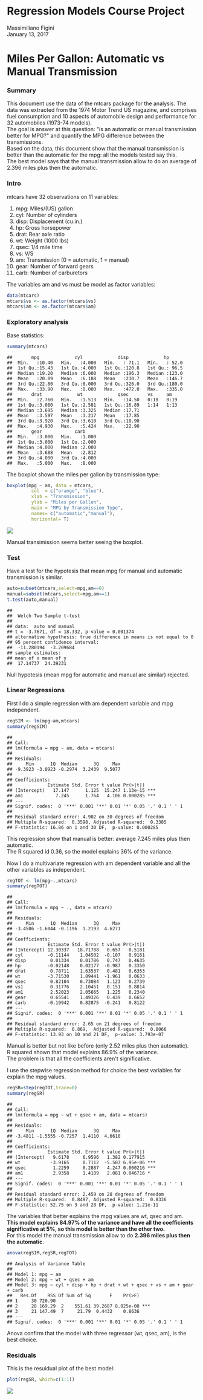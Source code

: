 # Regression Models Course Project
Massimiliano Figini  
January 13, 2017  




# Miles Per Gallon: Automatic vs Manual Transmission


### Summary

This document use the data of the mtcars package for the analysis. The data was extracted from the 1974 Motor Trend US magazine, and comprises fuel consumption and 10 aspects of automobile design and performance for 32 automobiles (1973-74 models).  
The goal is answer at this question: "is an automatic or manual transmission better for MPG?"  and quantify the MPG difference between the transmissions.   
Based on the data, this document show that the manual transmission is better than the automatic for the mpg: all the models tested say this.   
The best model says that the manual transmission allow to do an average of 2.396 miles plus then the automatic.  


### Intro

mtcars have 32 observations on 11 variables:  
1.	 mpg:	  Miles/(US) gallon  
2.	 cyl:	  Number of cylinders  
3.	 disp:	Displacement (cu.in.)  
4.	 hp:	  Gross horsepower  
5.	 drat:  Rear axle ratio  
6.	 wt:	  Weight (1000 lbs)  
7.	 qsec:	1/4 mile time  
8.	 vs:	  V/S  
9.	 am:	  Transmission (0 = automatic, 1 = manual)  
10.	 gear:	Number of forward gears  
11.	 carb:	Number of carburetors


The variables am and vs must be model as factor variables:

```r
data(mtcars)
mtcars$vs <- as.factor(mtcars$vs)
mtcars$am <- as.factor(mtcars$am)
```



### Exploratory analysis

Base statistics:


```r
summary(mtcars)
```

```
##       mpg             cyl             disp             hp       
##  Min.   :10.40   Min.   :4.000   Min.   : 71.1   Min.   : 52.0  
##  1st Qu.:15.43   1st Qu.:4.000   1st Qu.:120.8   1st Qu.: 96.5  
##  Median :19.20   Median :6.000   Median :196.3   Median :123.0  
##  Mean   :20.09   Mean   :6.188   Mean   :230.7   Mean   :146.7  
##  3rd Qu.:22.80   3rd Qu.:8.000   3rd Qu.:326.0   3rd Qu.:180.0  
##  Max.   :33.90   Max.   :8.000   Max.   :472.0   Max.   :335.0  
##       drat             wt             qsec       vs     am    
##  Min.   :2.760   Min.   :1.513   Min.   :14.50   0:18   0:19  
##  1st Qu.:3.080   1st Qu.:2.581   1st Qu.:16.89   1:14   1:13  
##  Median :3.695   Median :3.325   Median :17.71                
##  Mean   :3.597   Mean   :3.217   Mean   :17.85                
##  3rd Qu.:3.920   3rd Qu.:3.610   3rd Qu.:18.90                
##  Max.   :4.930   Max.   :5.424   Max.   :22.90                
##       gear            carb      
##  Min.   :3.000   Min.   :1.000  
##  1st Qu.:3.000   1st Qu.:2.000  
##  Median :4.000   Median :2.000  
##  Mean   :3.688   Mean   :2.812  
##  3rd Qu.:4.000   3rd Qu.:4.000  
##  Max.   :5.000   Max.   :8.000
```

The boxplot shown the miles per gallon by transmission type:


```r
boxplot(mpg ~ am, data = mtcars,
         col  = c("orange", "blue"),
         xlab = "Transmission",
         ylab = "Miles per Gallon",
         main = "MPG by Transmission Type",
         names= c("automatic","manual"),
         horizontal= T) 
```

![](Regression_Models_Course_Project_files/figure-html/exploration2-1.png)<!-- -->

Manual transimission seems better seeing the boxplot.    


### Test

Have a test for the hypotesis that mean mpg for manual and automatic transmission is similar.   


```r
auto=subset(mtcars,select=mpg,am==0)
manual=subset(mtcars,select=mpg,am==1)
t.test(auto,manual)
```

```
## 
## 	Welch Two Sample t-test
## 
## data:  auto and manual
## t = -3.7671, df = 18.332, p-value = 0.001374
## alternative hypothesis: true difference in means is not equal to 0
## 95 percent confidence interval:
##  -11.280194  -3.209684
## sample estimates:
## mean of x mean of y 
##  17.14737  24.39231
```

Null hypotesis (mean mpg for automatic and manual are similar) rejected.   


### Linear Regressions

First I do a simple regression with am dependent variable and mpg independent.  


```r
regSIM <- lm(mpg~am,mtcars) 
summary(regSIM) 
```

```
## 
## Call:
## lm(formula = mpg ~ am, data = mtcars)
## 
## Residuals:
##     Min      1Q  Median      3Q     Max 
## -9.3923 -3.0923 -0.2974  3.2439  9.5077 
## 
## Coefficients:
##             Estimate Std. Error t value Pr(>|t|)    
## (Intercept)   17.147      1.125  15.247 1.13e-15 ***
## am1            7.245      1.764   4.106 0.000285 ***
## ---
## Signif. codes:  0 '***' 0.001 '**' 0.01 '*' 0.05 '.' 0.1 ' ' 1
## 
## Residual standard error: 4.902 on 30 degrees of freedom
## Multiple R-squared:  0.3598,	Adjusted R-squared:  0.3385 
## F-statistic: 16.86 on 1 and 30 DF,  p-value: 0.000285
```

This regression show that manual is better: average 7.245 miles plus then automatic.  
The R squared id 0.36, so the model explains 36% of the variance.  
  
Now I do a multivariate regression with am dependent variable and all the other variables as independent.  


```r
regTOT <- lm(mpg~.,mtcars)
summary(regTOT)
```

```
## 
## Call:
## lm(formula = mpg ~ ., data = mtcars)
## 
## Residuals:
##     Min      1Q  Median      3Q     Max 
## -3.4506 -1.6044 -0.1196  1.2193  4.6271 
## 
## Coefficients:
##             Estimate Std. Error t value Pr(>|t|)  
## (Intercept) 12.30337   18.71788   0.657   0.5181  
## cyl         -0.11144    1.04502  -0.107   0.9161  
## disp         0.01334    0.01786   0.747   0.4635  
## hp          -0.02148    0.02177  -0.987   0.3350  
## drat         0.78711    1.63537   0.481   0.6353  
## wt          -3.71530    1.89441  -1.961   0.0633 .
## qsec         0.82104    0.73084   1.123   0.2739  
## vs1          0.31776    2.10451   0.151   0.8814  
## am1          2.52023    2.05665   1.225   0.2340  
## gear         0.65541    1.49326   0.439   0.6652  
## carb        -0.19942    0.82875  -0.241   0.8122  
## ---
## Signif. codes:  0 '***' 0.001 '**' 0.01 '*' 0.05 '.' 0.1 ' ' 1
## 
## Residual standard error: 2.65 on 21 degrees of freedom
## Multiple R-squared:  0.869,	Adjusted R-squared:  0.8066 
## F-statistic: 13.93 on 10 and 21 DF,  p-value: 3.793e-07
```

Manual is better but not like before (only 2.52 miles plus then automatic).  
R squared shown that model explains 86.9% of the variance.  
The problem is that all the coefficients aren't significative.  
  
I use the stepwise regression method for choice the best variables for explain the mpg values.  


```r
regSR=step(regTOT,trace=0)
summary(regSR)
```

```
## 
## Call:
## lm(formula = mpg ~ wt + qsec + am, data = mtcars)
## 
## Residuals:
##     Min      1Q  Median      3Q     Max 
## -3.4811 -1.5555 -0.7257  1.4110  4.6610 
## 
## Coefficients:
##             Estimate Std. Error t value Pr(>|t|)    
## (Intercept)   9.6178     6.9596   1.382 0.177915    
## wt           -3.9165     0.7112  -5.507 6.95e-06 ***
## qsec          1.2259     0.2887   4.247 0.000216 ***
## am1           2.9358     1.4109   2.081 0.046716 *  
## ---
## Signif. codes:  0 '***' 0.001 '**' 0.01 '*' 0.05 '.' 0.1 ' ' 1
## 
## Residual standard error: 2.459 on 28 degrees of freedom
## Multiple R-squared:  0.8497,	Adjusted R-squared:  0.8336 
## F-statistic: 52.75 on 3 and 28 DF,  p-value: 1.21e-11
```

The variables that better explains the mpg values are wt, qsec and am.  
**This model explains 84.97% of the variance and have all the coefficients significative at 5%, so this model is better than the other two.**  
For this model the manual transmission allow to do **2.396 miles plus then the automatic**.  


```r
anova(regSIM,regSR,regTOT)
```

```
## Analysis of Variance Table
## 
## Model 1: mpg ~ am
## Model 2: mpg ~ wt + qsec + am
## Model 3: mpg ~ cyl + disp + hp + drat + wt + qsec + vs + am + gear + carb
##   Res.Df    RSS Df Sum of Sq       F    Pr(>F)    
## 1     30 720.90                                   
## 2     28 169.29  2    551.61 39.2687 8.025e-08 ***
## 3     21 147.49  7     21.79  0.4432    0.8636    
## ---
## Signif. codes:  0 '***' 0.001 '**' 0.01 '*' 0.05 '.' 0.1 ' ' 1
```

Anova confirm that the model with three regressor (wt, qsec, am), is the best choice.


### Residuals

This is the resuidual plot of the best model: 


```r
plot(regSR, which=c(1:1))
```

![](Regression_Models_Course_Project_files/figure-html/residuals-1.png)<!-- -->
